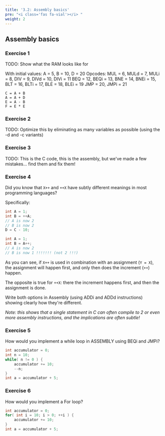```yaml
---
title: '3.2: Assembly basics'
pre: "<i class='fas fa-vial'></i> "
weight: 2
---
```


## Assembly basics

### Exercise 1 

TODO: Show what the RAM looks like for 

With initial values: A = 5, B = 10, D = 20
Opcodes: MUL = 6, MULd = 7, MULi = 8, DIV = 9, DIVd = 10, DIVi = 11
BEQ = 12, BEQi = 13, BNE = 14, BNEi = 15, BLT = 16, BLTi = 17, BLE = 18, BLEi = 19
JMP = 20, JMPi = 21

```
C = A + B
A = A + D
E = A - B
F = E * E
```

### Exercise 2

TODO: Optimize this by eliminating as many variables as possible (using the -d and -c variants)

### Exercise 3

TODO: This is the C code, this is the assembly, but we've made a few mistakes... find them and fix them!

### Exercise 4

Did you know that `X++` and `++X` have subtly different meanings in most programming languages? 

Specifically:

<div class="multicol">
<div>

``` C
int A = 1;
int B = ++A;
// A is now 2
// B is now 2
D = C - 10;
```

</div>
<div>

``` C
int A = 1;
int B = A++;
// A is now 2
// B is now 1 !!!!!!! (not 2 !!!)
```

</div>
</div>

As you can see, if `X++` is used in combination with an assignment (`Y = X`), the assignment will happen first, and only then does the increment (`++`) happen.

The opposite is true for `++X`: there the increment happens first, and then the assignment is done. 

Write both options in Assembly (using ADDi and ADDd instructions) showing clearly how they're different. 

_Note: this shows that a single statement in C can often compile to 2 or even more assembly instructions, and the implications are often subtle!_

### Exercise 5

How would you implement a while loop in ASSEMBLY using BEQi and JMPi?

``` C
int accumulator = 0;
int n = 10;
while( n != 0 ) {
    accumulator += 10;
    --n;
}
int a = accumulator + 5;
```

### Exercise 6

How would you implement a For loop? 

``` C
int accumulator = 0;
for( int i = 10; i > 0; ++i ) {
    accumulator += 10;
}
int a = accumulator + 5;
```